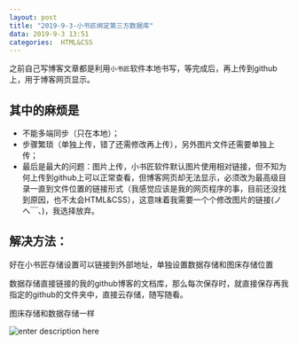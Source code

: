 ```yaml
---
layout: post
title: "2019-9-3-小书匠绑定第三方数据库"
data: 2019-9-3 13:51
categories:  HTML&CSS
---
```


之前自己写博客文章都是利用`小书匠`软件本地书写，等完成后，再上传到github上，用于博客网页显示。

## 其中的麻烦是
* 不能多端同步（只在本地）；
* 步骤繁琐（单独上传，错了还需修改再上传），另外图片文件还需要单独上传；
* 最后是最大的问题：图片上传，小书匠软件默认图片使用相对链接，但不知为何上传到github上可以正常查看，但博客网页却无法显示，必须改为最高级目录一直到文件位置的链接形式（我感觉应该是我的网页程序的事，目前还没找到原因，也不太会HTML&CSS），这意味着我需要一个个修改图片的链接(ノへ￣、)，我选择放弃。

## 解决方法：
好在小书匠存储设置可以链接到外部地址，单独设置数据存储和图床存储位置

数据存储直接链接的我的github博客的文档库，那么每次保存时，就直接保存再我指定的github的文件夹中，直接云存储，随写随看。

图床存储和数据存储一样

![enter description here](https://www.github.com/LonlyPan/LonlyPan.github.io/raw/master/images/Posts/2019-9-3-图片测试/1567493905060.png)

